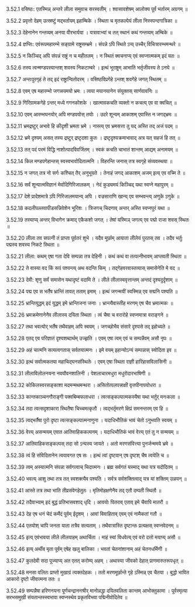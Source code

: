 3.52.1
वसिष्ठः:
एतस्मिन्न् अन्तरे लीला समुवाच सरस्वतीम् ।
श्वासावशेषम् आलोक्य पूर्वं भर्तारम् अग्रगम् ॥


3.52.2
प्रवृत्तो देहम् उत्स्रष्टुं मद्भर्तायम् इहाम्बिके ।
स्थिता च मृतकल्पेयं लीला निस्स्पन्दगात्रिका ॥


3.52.3
देहेनानेन गन्तव्यम् अनया वीरभार्यया ।
यत्रावाभ्यां च तत् स्थानं कथं गन्तव्यम् अम्बिके ॥


3.52.4
ज्ञप्तिः:
एवंरूपमहारम्भे सङ्ग्रामे राष्ट्रसम्भ्रमे ।
संपन्ने ऽपि स्थिते ऽप्य् उच्चैर् विचित्रारम्भमन्थरे ॥


3.52.5
न किञ्चिद् अपि संपन्नं राष्ट्रं न च महीतलम् ।
न स्थितं क्वचनाप्य् एवं स्वप्नात्मकम् इदं यतः ॥


3.52.6
तस्य त्वन्मण्डपस्यान्तश् शवस्य निकटाम्बरे ।
इत्थं भूराष्ट्रम् आभाति भर्तृजीवस्य ते ऽनघे ॥


3.52.7
अन्तःपुरगृहं ते तद् इदं राष्ट्रान्वितोदरम् ।
वसिष्ठविप्रगेहे ऽन्तश् शवगेहे जगत् स्थितम् ॥


3.52.8
एवम् एष महारम्भो जगत्त्रयमयो भ्रमः ।
त्वया मयानयानेन संयुक्तस् सार्णवावनिः ॥


3.52.9
गिरिग्रामकगेहे ऽन्तर् मध्ये गगनकोशके ।
खात्मावकचति व्यक्तो न कचत्य् एव वा क्वचित् ॥


3.52.10
एवम् आरम्भघनयोर् अपि मण्डपयोस् तयोः ।
उदरे शून्यम् आकाशम् एवास्ति न जगद्भ्रमः ॥


3.52.11
भ्रमद्रष्टुर् अभावे हि कीदृशी भ्रमता भ्रमे ।
नास्त्य् एव भ्रमसत्ता तु यद् अस्ति तद् अजं पदम् ॥


3.52.12
भ्रमे दृश्यम् असत् तस्य द्रष्टुर् द्रष्टृदशा कुतः ।
द्रष्टृदृश्यक्रमाभावाद् अत्र यत् सहजं हि तत् ॥


3.52.13
तत् पदं परमं विद्धि नाशोत्पादविवर्जितम् ।
स्वकं कचति चाभातं शान्तम् आद्यम् अनामयम् ॥


3.52.14
किल मण्डपगेहान्तस् स्वस्वभावोदितात्मनि ।
विहरन्ति जनास् तत्र स्वगृहे संव्यवस्थया ॥


3.52.15
न जगत् तत्र नो सर्गः कश्चित् तैर् अनुभूयते ।
तेनाहं जगद् आकाशम् अजम् इत्य् एव वच्मि ते ॥


3.52.16
सर्वं शून्यात्मविज्ञानं मेर्वादिगिरिजालकम् ।
नेदं कुड्यमयं किञ्चिद् यथा स्वप्ने महापुरम् ॥


3.52.17
देशे प्रादेशमात्रे ऽपि गिरिजालमयान्य् अपि ।
वज्रसाराणि खान्य् एव सम्भवन्त्य् अणुके ऽणुके ॥


3.52.18
कदलीपल्लवापीडसन्निवेशेन भूरिशः ।
त्रिजगच् चिदणाव् अन्तर् अस्ति स्वप्नपुरं यथा ॥


3.52.19
तस्याप्य् अन्तर् विभागेन क्रमाद् एकैकशो जगत् ।
तेषां यस्मिञ् जगत्य् एव पद्मो राजा शवस् स्थितः ॥


3.52.20
लीला तव सपत्नी तं प्राप्ता पूर्वतरं शुभे ।
यदैव मूर्छाम् आयाता लीलेयं पुरतस् तव ।
तदैव भर्तुः पद्मस्य शवस्य निकटे स्थिता ॥


3.52.21
लीला:
कथम् एषा गता देवि सम्पन्ना तत्र देहिनी ।
कथं कथं वा तत्पत्नीभावम् आप्तवती स्थिता ॥


3.52.22
ते वास्या वद किं रूपं पश्यन्त्य् अथ वदन्ति किम् ।
तद्गेहवरवास्तव्यास् समासेनेति मे वद ॥


3.52.23
देवी:
शृणु सर्वं समासेन यथादृष्टं वदामि ते ।
लीले लीलास्ववृत्तान्तम् अन्तदं दृश्यदुर्दृशाम् ॥


3.52.24
पद्म एव स भर्तैष भ्रान्तिं तावत् तताम् इमाम् ।
इत्थं जगन्मयीं स्वस्मिन्न् एव सद्मनि पश्यति ॥


3.52.25
भ्रान्तियुद्धम् इदं युद्धम् इमे भ्रान्तिजना जनाः ।
भ्रान्त्यैवास्तीह मरणम् एष चैव भ्रमात्मकः ॥


3.52.26
भ्रमक्रमेणानेनैव लीलास्य दयिता स्थिता ।
त्वं चैषा च वरारोहे स्वप्नमात्रा वराङ्गने ॥


3.52.27
तथा भवत्योर् भर्तैष तथैवाहम् अपि स्वयम् ।
जगच्छोभैव संसारे दृश्यसे तद् इहोच्यते ॥


3.52.28
एतद् एव परिज्ञातं दृश्यशब्दार्थम् उज्झति ।
एवम् एषा त्वम् एवं च सम्पन्नैवम् असौ नृपः ॥


3.52.29
अहं चात्मनि सत्यत्वगतास् सर्वतयात्मनः ।
इमे वयम् इहान्योऽन्यं सम्पन्नास् स्वोदिता इव ॥


3.52.30
इत्थं सर्वात्मकतया महाचिद्घनसंस्थितेः ।
एवम् एषा स्थिता राज्ञी हारिहासविलासिनी ॥


3.52.31
लीलाविलोलनयना नवयौवनशालिनी ।
पेशलाचारमधुरा मधुरोदारभाषिणी ॥


3.52.32
कोकिलस्वरसङ्काशा मदमन्मथमन्थरा ।
असितोत्पलपत्त्राक्षी वृत्तपीनापयोधरा ॥


3.52.33
कान्तकाञ्चनगौराङ्गी पक्वबिम्बफलाधरा ।
त्वत्सङ्कल्पात्मकस्यैषा यथा भर्तुर् मनःकला ॥


3.52.34
तदा त्वत्सदृशाकारा स्थितैषा चिच्चमत्कृतौ ।
त्वद्भर्तृमरणे क्षिप्रं समनन्तरम् एव हि ॥


3.52.35
त्वद्भर्तैषा पुरो दृष्टा त्वत्सङ्कल्पात्मनाणुना ।
यदाधिभौतिकं भावं चेतो ऽनुभवति स्वयम् ॥


3.52.36
वेत्त्य् असन्मयम् एवात आतिवाहिककल्पनम् ।
यदाधिभौतिकं भावं वेत्त्य् एतं तु न सन्मयम् ॥


3.52.37
आतिवाहिकसङ्कल्पस् तदा सो ऽन्यस्य जायते ।
अतो मरणसंवित्त्या पुनर्जन्ममये भ्रमे ॥


3.52.38
त्वं हि संविदितानेन त्वयावगत एष सः ।
इत्थं त्वां दृष्टवान् एष दृष्टश् चैष त्वयेति च ॥


3.52.39
त्वम् अस्यात्मनि संपन्ना सर्वगत्वाच् चिदात्मनः ।
ब्रह्म सर्वगतं यस्माद् यथा यत्र यदोदितम् ॥


3.52.40
भवत्य् आशु तथा तत्र तत् स्वशक्त्यैव पश्यति ।
सर्वत्र सर्वशक्तित्वाद् यत्र यां शक्तिम् उन्नयन् ॥


3.52.41
आस्ते तत्र तथा भाति तीव्रसंवेगहेतुतः ।
मृतिमोहक्षणेनैव तद् एतौ दम्पती स्थितौ ॥


3.52.42
तदैवाभ्याम् इदं बुद्धं प्रतिभासवशाद् धृदि ।
आवयोः पितराव् एताव् इमे चैवापि मातरौ ॥


3.52.43
देह एष धनं चेदं कर्मेदं पूर्वम् ईदृशम् ।
आवां विवाहिताव् एवम् एवं नामैकतां गतौ ॥


3.52.44
एतयोश् चापि जनता याता तत्रैव सत्यताम् ।
तथैवात्रास्ति दृष्टान्तः प्रत्यक्षस् स्वप्नवेदनम् ॥


3.52.45
इत्य् एवंभावया लीले लीलयाहम् अथार्चिता ।
माहं स्यां विधवेत्य् एवं वरो दत्तो मयाप्य् असौ ॥


3.52.46
इत्य् अर्थीव मृता पूर्वम् एषेह खलु बालिका ।
भवतां चेतनांशानाम् अहं चेतनधर्मिणी ॥


3.52.47
कुलदेवी सदा पूज्याप्य् अत एतत् करोम्य् अहम् ।
अथास्या जीवको देहात् प्राणमारुतरूपधृत् ॥


3.52.48
मनसा वलितः प्राप्तो मुखाग्रं त्यक्तदेहकः ।
ततो मरणमूर्छान्ते गृहे ऽस्मिन्न् एव चैतया ।
बुद्धो भावित आकारो दृष्टो जीवात्मना ततः ॥


3.52.49
सम्पन्नैषा हरिणनयना पूर्णचन्द्राननश्रीर् मानोन्नद्धा दयितवलिता कान्तम् आभोक्तुकामा ।
पूर्वस्मृत्या सरभसमुखी संयतान्तस्स्वभावा स्वप्नस्थेव प्रकृतविभवा पद्मिनीवोदितेव ॥

